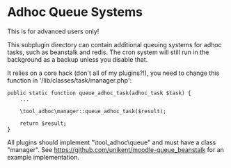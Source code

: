 Adhoc Queue Systems
===

This is for advanced users only!

This subplugin directory can contain additional queuing systems for adhoc tasks, such as beanstalk and redis.
The cron system will still run in the background as a backup unless you disable that.

It relies on a core hack (don't all of my plugins?!), you need to change this function in '/lib/classes/task/manager.php':
```
public static function queue_adhoc_task(adhoc_task $task) {
    ...

    \tool_adhoc\manager::queue_adhoc_task($result);

    return $result;
}
```

All plugins should implement "\tool_adhoc\queue" and must have a class "manager".
See https://github.com/unikent/moodle-queue_beanstalk for an example implementation.
